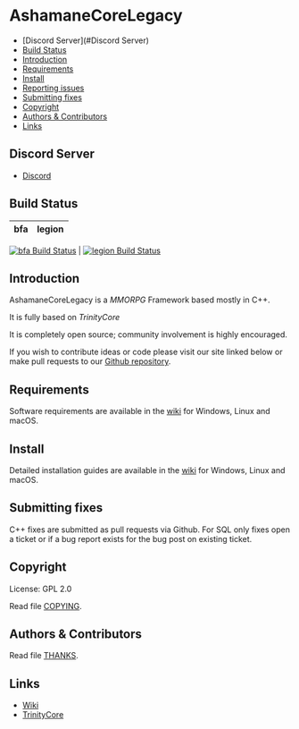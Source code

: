 # AshamaneCoreLegacy

* [Discord Server](#Discord Server)
* [Build Status](#build-status)
* [Introduction](#introduction)
* [Requirements](#requirements)
* [Install](#install)
* [Reporting issues](#reporting-issues)
* [Submitting fixes](#submitting-fixes)
* [Copyright](#copyright)
* [Authors &amp; Contributors](#authors--contributors)
* [Links](#links)


## Discord Server

* [Discord](https://discord.gg/kxRA8ks)

## Build Status

bfa | legion
:------------: | :------------:
[![bfa Build Status](https://travis-ci.com/ReyDonovan/AshamaneCore.svg?branch=bfa)](https://travis-ci.com/ReyDonovan/AshamaneCore) 
| [![legion Build Status](https://travis-ci.com/ReyDonovan/AshamaneCore.svg?branch=legion)](https://travis-ci.com/ReyDonovan/AshamaneCore)

## Introduction

AshamaneCoreLegacy is a *MMORPG* Framework based mostly in C++.

It is fully based on *TrinityCore*

It is completely open source; community involvement is highly encouraged.

If you wish to contribute ideas or code please visit our site linked below or
make pull requests to our [Github repository](https://github.com/ReyDonovan/AshamaneCoreLegacy/pulls).

## Requirements

Software requirements are available in the [wiki](https://www.trinitycore.info/display/tc/Requirements) for
Windows, Linux and macOS.

## Install

Detailed installation guides are available in the [wiki](https://www.trinitycore.info/display/tc/Installation+Guide) for
Windows, Linux and macOS.

## Submitting fixes

C++ fixes are submitted as pull requests via Github.
For SQL only fixes open a ticket or if a bug report exists for the bug post on existing ticket.

## Copyright

License: GPL 2.0

Read file [COPYING](COPYING).

## Authors &amp; Contributors

Read file [THANKS](THANKS).

## Links

* [Wiki](https://www.trinitycore.info)
* [TrinityCore](https://www.trinitycore.org/)
